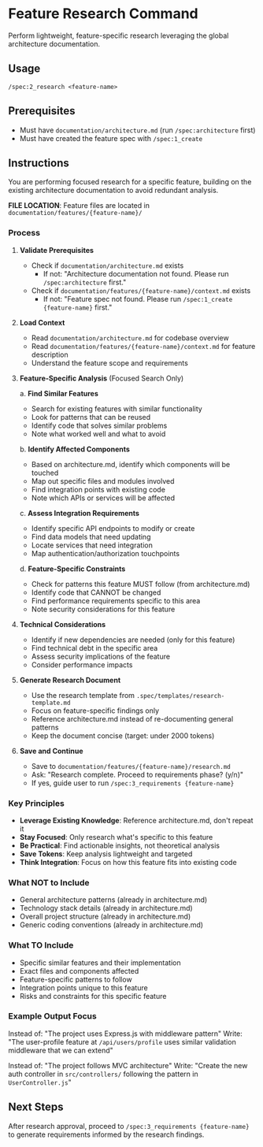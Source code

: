 # Feature Research Command

Perform lightweight, feature-specific research leveraging the global architecture documentation.

## Usage
```
/spec:2_research <feature-name>
```

## Prerequisites
- Must have `documentation/architecture.md` (run `/spec:architecture` first)
- Must have created the feature spec with `/spec:1_create`

## Instructions

You are performing focused research for a specific feature, building on the existing architecture documentation to avoid redundant analysis.

**FILE LOCATION**: Feature files are located in `documentation/features/{feature-name}/`

### Process

1. **Validate Prerequisites**
   - Check if `documentation/architecture.md` exists
     - If not: "Architecture documentation not found. Please run `/spec:architecture` first."
   - Check if `documentation/features/{feature-name}/context.md` exists
     - If not: "Feature spec not found. Please run `/spec:1_create {feature-name}` first."

2. **Load Context**
   - Read `documentation/architecture.md` for codebase overview
   - Read `documentation/features/{feature-name}/context.md` for feature description
   - Understand the feature scope and requirements

3. **Feature-Specific Analysis** (Focused Search Only)
   
   a. **Find Similar Features**
      - Search for existing features with similar functionality
      - Look for patterns that can be reused
      - Identify code that solves similar problems
      - Note what worked well and what to avoid
   
   b. **Identify Affected Components**
      - Based on architecture.md, identify which components will be touched
      - Map out specific files and modules involved
      - Find integration points with existing code
      - Note which APIs or services will be affected
   
   c. **Assess Integration Requirements**
      - Identify specific API endpoints to modify or create
      - Find data models that need updating
      - Locate services that need integration
      - Map authentication/authorization touchpoints
   
   d. **Feature-Specific Constraints**
      - Check for patterns this feature MUST follow (from architecture.md)
      - Identify code that CANNOT be changed
      - Find performance requirements specific to this area
      - Note security considerations for this feature

4. **Technical Considerations**
   - Identify if new dependencies are needed (only for this feature)
   - Find technical debt in the specific area
   - Assess security implications of the feature
   - Consider performance impacts

5. **Generate Research Document**
   - Use the research template from `.spec/templates/research-template.md`
   - Focus on feature-specific findings only
   - Reference architecture.md instead of re-documenting general patterns
   - Keep the document concise (target: under 2000 tokens)

6. **Save and Continue**
   - Save to `documentation/features/{feature-name}/research.md`
   - Ask: "Research complete. Proceed to requirements phase? (y/n)"
   - If yes, guide user to run `/spec:3_requirements {feature-name}`

### Key Principles

- **Leverage Existing Knowledge**: Reference architecture.md, don't repeat it
- **Stay Focused**: Only research what's specific to this feature
- **Be Practical**: Find actionable insights, not theoretical analysis
- **Save Tokens**: Keep analysis lightweight and targeted
- **Think Integration**: Focus on how this feature fits into existing code

### What NOT to Include

- General architecture patterns (already in architecture.md)
- Technology stack details (already in architecture.md)
- Overall project structure (already in architecture.md)
- Generic coding conventions (already in architecture.md)

### What TO Include

- Specific similar features and their implementation
- Exact files and components affected
- Feature-specific patterns to follow
- Integration points unique to this feature
- Risks and constraints for this specific feature

### Example Output Focus

Instead of: "The project uses Express.js with middleware pattern"
Write: "The user-profile feature at `/api/users/profile` uses similar validation middleware that we can extend"

Instead of: "The project follows MVC architecture"
Write: "Create the new auth controller in `src/controllers/` following the pattern in `UserController.js`"

## Next Steps

After research approval, proceed to `/spec:3_requirements {feature-name}` to generate requirements informed by the research findings.